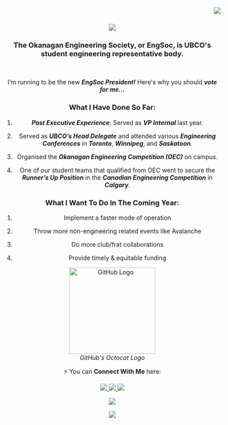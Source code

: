 <img align="right" src="https://visitor-badge.laobi.icu/badge?page_id=aayushdayal2" />

<h1 align="center">
    <img src="https://readme-typing-svg.herokuapp.com/?font=Righteous&size=35&center=true&vCenter=true&width=500&height=70&duration=4300&lines=Hi+I'm+Aayush!+👋;+Your+New+EngSoc+President?;" />
</h1>

<h3 align="center">The Okanagan Engineering Society, or EngSoc, is UBCO's student engineering representative body.</h3>

<br/>

<div align="center">
 
 I’m running to be the new ***EngSoc President!*** Here's why you should ***vote for me...***

<h3 align="center" color="red"> What I Have Done So Far: </h3>
 
1.	***Past Executive Experience***: Served as ***VP Internal*** last year.
   
2.	Served as ***UBCO’s Head Delegate*** and attended various ***Engineering Conferences*** in ***Toronto***, ***Winnipeg***, and ***Saskatoon***.
   
3.	Organised the ***Okanagan Engineering Competition (OEC)*** on campus.
   
4.	One of our student teams that qualified from OEC went to secure the ***Runner’s Up Position*** in the ***Canadian Engineering Competition*** in ***Calgary***.

<h3 align="center" color="red"> What I Want To Do In The Coming Year: </h3>

1.	Implement a faster mode of operation
   
2.	Throw more non-engineering related events like Avalanche
   
3.	Do more club/frat collaborations
   
4.	Provide timely & equitable funding


<p align="center">
  <img src="https://github.githubassets.com/images/modules/logos_page/GitHub-Mark.png" alt="GitHub Logo" width="200"/>
  <br>
  <em>GitHub's Octocat Logo</em>
</p>

⚡ You can **Connect With Me** here:

 </div>
 
<div align="center"> 
  <a href="mailto:internal@suoengineeringsociety.ca">
    <img src="https://img.shields.io/badge/Gmail-333333?style=for-the-badge&logo=gmail&logoColor=red" />
  </a>
  <a href="https://linkedin.com/in/aayushdayal/" target="_blank">
    <img src="https://img.shields.io/badge/LinkedIn-0077B5?style=for-the-badge&logo=linkedin&logoColor=white" target="_blank" />
  </a>
  <a href="https://www.instagram.com/aa.dayal/" target="_blank">
     <img src="https://img.shields.io/badge/Instagram-E4405F?style=for-the-badge&logo=instagram&logoColor=white" target="_blank" />
  </a>
</div>

<p align="center">
  <a href="https://readme.andyruwruw.com/api/now-playing?open">
    <img src="https://raw.githubusercontent.com/andyruwruw/andyruwruw/master/example/now-playing.svg">
  </a>
</p>

<p align="center">
  <img src="https://raw.githubusercontent.com/andyruwruw/andyruwruw/master/example/top-played.svg">
  <!-- This is how you'd make the call dynamically <img src="https://readme.andyruwruw.com/api/top-played"> -->
</p>

